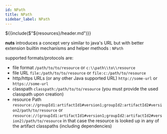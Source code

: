 ```yaml
---
id: NPath
title: NPath
sidebar_label: NPath
---
```


${{include($"${resources}/header.md")}}


**nuts** introduces a concept very similar to java's URL but with better extension builtin mechanisms and helper methods : ```NPath```

supported formats/protocols are:

* file format   ```/path/to/to/resource``` or ```c:\\path\\to\\resource```
* file URL ```file:/path/to/to/resource``` or ```file:c:/path/to/resource```
* http/https URLs (or any other Java supported URL) ```http://some-url``` or ```https://some-url```
* classpath ```classpath:/path/to/to/resource``` (you must provide the used classpath upon creation)
* resource Path ```resource://groupId1:artifactId1#version1;groupId2:artifactId2#version2/path/to/resource``` or ```resource://(groupId1:artifactId1#version1;groupId2:artifactId2#version2)/path/to/resource``` in that case the resource is looked up in any of the artifact classpaths (including dependencies)  

